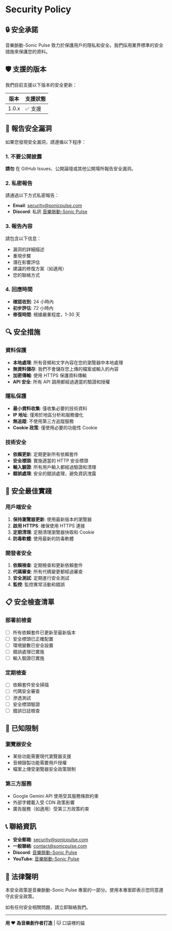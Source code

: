 # Security Policy

## 🔒 安全承諾

音樂脈動-Sonic Pulse 致力於保護用戶的隱私和安全。我們採用業界標準的安全措施來保護您的資料。

## 🛡️ 支援的版本

我們目前支援以下版本的安全更新：

| 版本 | 支援狀態 |
| --- | --- |
| 1.0.x | ✅ 支援 |

## 🚨 報告安全漏洞

如果您發現安全漏洞，請遵循以下程序：

### 1. 不要公開披露

**請勿** 在 GitHub Issues、公開論壇或其他公開場所報告安全漏洞。

### 2. 私密報告

請通過以下方式私密報告：

- **Email**: security@sonicpulse.com
- **Discord**: 私訊 [音樂脈動-Sonic Pulse](https://discord.com/users/104427212337332224)

### 3. 報告內容

請包含以下信息：

- 漏洞的詳細描述
- 重現步驟
- 潛在影響評估
- 建議的修復方案（如適用）
- 您的聯絡方式

### 4. 回應時間

- **確認收到**: 24 小時內
- **初步評估**: 72 小時內
- **修復時間**: 根據嚴重程度，1-30 天

## 🔍 安全措施

### 資料保護

- **本地處理**: 所有音頻和文字內容在您的瀏覽器中本地處理
- **無資料儲存**: 我們不會儲存您上傳的檔案或輸入的內容
- **加密傳輸**: 使用 HTTPS 保護資料傳輸
- **API 安全**: 所有 API 調用都經過適當的驗證和授權

### 隱私保護

- **最小資料收集**: 僅收集必要的技術資料
- **IP 地址**: 僅用於地區分析和服務優化
- **無追蹤**: 不使用第三方追蹤服務
- **Cookie 政策**: 僅使用必要的功能性 Cookie

### 技術安全

- **依賴更新**: 定期更新所有依賴套件
- **安全標頭**: 實施適當的 HTTP 安全標頭
- **輸入驗證**: 所有用戶輸入都經過驗證和清理
- **錯誤處理**: 安全的錯誤處理，避免資訊洩露

## 🔧 安全最佳實踐

### 用戶端安全

1. **保持瀏覽器更新**: 使用最新版本的瀏覽器
2. **啟用 HTTPS**: 確保使用 HTTPS 連接
3. **定期清理**: 定期清理瀏覽器快取和 Cookie
4. **防毒軟體**: 使用最新的防毒軟體

### 開發者安全

1. **依賴檢查**: 定期檢查和更新依賴套件
2. **代碼審查**: 所有代碼變更都經過審查
3. **安全測試**: 定期進行安全測試
4. **監控**: 監控異常活動和錯誤

## 📋 安全檢查清單

### 部署前檢查

- [ ] 所有依賴套件已更新至最新版本
- [ ] 安全標頭已正確配置
- [ ] 環境變數已安全設置
- [ ] 錯誤處理已實施
- [ ] 輸入驗證已實施

### 定期檢查

- [ ] 依賴套件安全掃描
- [ ] 代碼安全審查
- [ ] 滲透測試
- [ ] 安全標頭驗證
- [ ] 錯誤日誌檢查

## 🚫 已知限制

### 瀏覽器安全

- 某些功能需要現代瀏覽器支援
- 音頻錄製功能需要用戶授權
- 檔案上傳受瀏覽器安全政策限制

### 第三方服務

- Google Gemini API 使用受其服務條款約束
- 外部字體載入受 CDN 政策影響
- 廣告服務（如適用）受第三方政策約束

## 📞 聯絡資訊

- **安全郵箱**: security@sonicpulse.com
- **一般聯絡**: contact@sonicpulse.com
- **Discord**: [音樂脈動-Sonic Pulse](https://discord.com/users/104427212337332224)
- **YouTube**: [音樂脈動-Sonic Pulse](https://www.youtube.com/@%E9%9F%B3%E6%A8%82%E8%84%88%E5%8B%95SonicPulse)

## 📄 法律聲明

本安全政策是音樂脈動-Sonic Pulse 專案的一部分。使用本專案即表示您同意遵守此安全政策。

如有任何安全相關問題，請立即聯絡我們。

---

**用 ❤️ 為音樂創作者打造** | 🐱 口袋裡的貓


